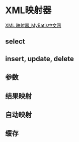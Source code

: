 # XML映射器
[XML 映射器_MyBatis中文网](https://mybatis.net.cn/sqlmap-xml.html)
## select
## insert, update, delete
## 参数
## 结果映射
## 自动映射
## 缓存
